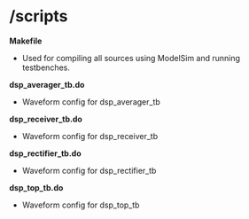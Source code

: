 # /scripts

__Makefile__
- Used for compiling all sources using ModelSim and running testbenches.

__dsp_averager_tb.do__
- Waveform config for dsp_averager_tb

__dsp_receiver_tb.do__
- Waveform config for dsp_receiver_tb

__dsp_rectifier_tb.do__
- Waveform config for dsp_rectifier_tb

__dsp_top_tb.do__
- Waveform config for dsp_top_tb